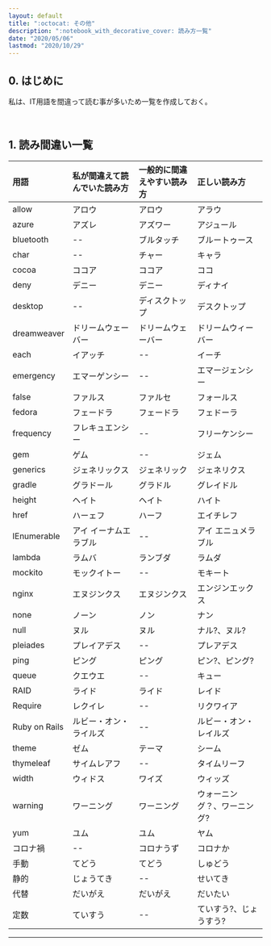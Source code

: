 ```yaml
---
layout: default
title: ":octocat: その他"
description: ":notebook_with_decorative_cover: 読み方一覧"
date: "2020/05/06"
lastmod: "2020/10/29"
---
```


## 0. はじめに

私は、IT用語を間違って読む事が多いため一覧を作成しておく。  

<br />

## 1. 読み間違い一覧

| 用語            | 私が間違えて読んでいた読み方 | 一般的に間違えやすい読み方 | 正しい読み方         |
| :------------ | :------------- | :------------ | :------------- |
| allow         | アロウ            | アロウ           | アラウ            |
| azure         | アズレ            | アズワー          | アジュール          |
| bluetooth     | --             | ブルタッチ         | ブルートゥース        |
| char          | --             | チャー           | キャラ            |
| cocoa         | ココア            | ココア           | ココ             |
| deny          | デニー            | デニー           | ディナイ           |
| desktop       | --             | ディスクトップ       | デスクトップ         |
| dreamweaver   | ドリームウェーバー      | ドリームウェーバー     | ドリームウィーバー      |
| each          | イアッチ           | --            | イーチ            |
| emergency     | エマーゲンシー        | --            | エマージェンシー       |
| false         | ファルス           | ファルセ          | フォールス          |
| fedora        | フェードラ          | フェードラ         | フェドーラ          |
| frequency     | フレキュエンシー       | --            | フリーケンシー        |
| gem           | ゲム             | --            | ジェム            |
| generics      | ジェネリックス        | ジェネリック        | ジェネリクス         |
| gradle        | グラドール        | グラドル        | グレイドル         |
| height        | ヘイト            | ヘイト           | ハイト            |
| href          | ハーェフ           | ハーフ           | エイチレフ          |
| IEnumerable   | アイ イーナムエラブル    | --            | アイ エニュメラブル     |
| lambda        | ラムバ            | ランブダ          | ラムダ            |
| mockito       | モックイトー            | --          | モキート            |
| nginx         | エヌジンクス         | エヌジンクス        | エンジンエックス       |
| none          | ノーン            | ノン            | ナン             |
| null          | ヌル             | ヌル            | ナル?、ヌル?        |
| pleiades      | プレイアデス         | --            | プレアデス          |
| ping          | ピング            | ピング           | ピン?、ピング?       |
| queue         | クエウエ           | --            | キュー            |
| RAID          | ライド            | ライド           | レイド            |
| Require       | レクイレ           | --            | リクワイア          |
| Ruby on Rails | ルビー・オン・ライルズ    | --            | ルビー・オン・レイルズ    |
| theme         | ゼム             | テーマ           | シーム            |
| thymeleaf     | サイムレアフ             | --           | タイムリーフ            |
| width         | ウィドス           | ワイズ           | ウィッズ           |
| warning       | ワーニング          | ワーニング         | ウォーニング？、ワーニング? |
| yum           | ユム             | ユム            | ヤム             |
| コロナ禍            | --            | コロナうず           | コロナか           |
| 手動            | てどう            | てどう           | しゅどう           |
| 静的            | じょうてき          | --            | せいてき           |
| 代替            | だいがえ           | だいがえ          | だいたい   |
| 定数            | ていすう           | --          | ていすう?、じょうすう?   |

* * *
